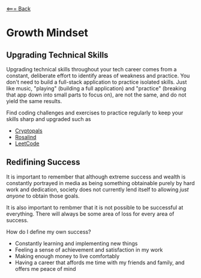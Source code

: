 [<=== Back](README.md)

# Growth Mindset

## Upgrading Technical Skills

Upgrading technical skills throughout your tech career comes from a constant, deliberate effort to identify areas of weakness and practice. You don't need to build a full-stack application to practice isolated skills. Just like music, "playing" (building a full application) and "practice" (breaking that app down into small parts to focus on), are not the same, and do not yield the same results. 

Find coding challenges and exercises to practice regularly to keep your skills sharp and upgraded such as 
- [Cryptopals](https://web.archive.org/web/20160620111206/http://cryptopals.com/)
- [Rosalind](https://web.archive.org/web/20160620111206/http://cryptopals.com/)
- [LeetCode](https://leetcode.com/)

## Redifining Success

It is important to remember that although extreme success and wealth is constantly portrayed in media as being something obtainable purely by hard work and dedication, society does not currently lend itself to allowing *just anyone* to obtain those goals.

It is also important to rembmer that it is not possible to be successful at everything. There will always be some area of loss for every area of success. 

How do I define my own success?
- Constantly learning and implementing new things
- Feeling a sense of achievement and satisfaction in my work
- Making enough money to live comfortably
- Having a career that affords me time with my friends and family, and offers me peace of mind
